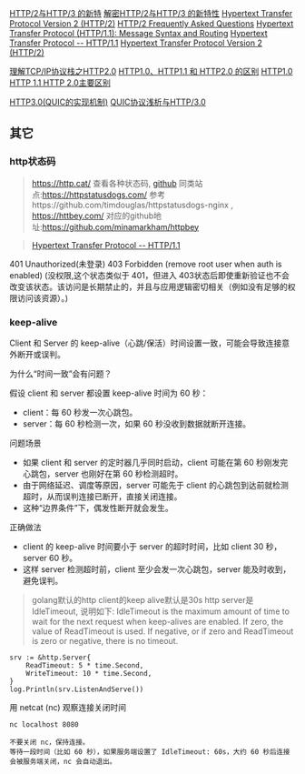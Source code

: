 [HTTP/2与HTTP/3 的新特](https://www.toutiao.com/a6759344542853366279/)
[解密HTTP/2与HTTP/3 的新特性](https://juejin.im/post/5d9abde7e51d4578110dc77f)
[Hypertext Transfer Protocol Version 2 (HTTP/2)](http://http2.github.io/http2-spec/#FrameHeader)
[HTTP/2 Frequently Asked Questions](https://http2.github.io/faq/)
[Hypertext Transfer Protocol (HTTP/1.1): Message Syntax and Routing](https://httpwg.org/specs/rfc7230.html)
[Hypertext Transfer Protocol -- HTTP/1.1](https://datatracker.ietf.org/doc/html/rfc2616)
[Hypertext Transfer Protocol Version 2 (HTTP/2)](https://httpwg.org/specs/rfc7540.html)

[理解TCP/IP协议栈之HTTP2.0](https://www.cnblogs.com/backnullptr/p/12186265.html)
[HTTP1.0、HTTP1.1 和 HTTP2.0 的区别](https://www.cnblogs.com/heluan/p/8620312.html)
[HTTP1.0 HTTP 1.1 HTTP 2.0主要区别](https://blog.csdn.net/linsongbin1/article/details/54980801)

[HTTP3.0(QUIC的实现机制)](https://www.cnblogs.com/chenjinxinlove/p/10104854.html)
[QUIC协议浅析与HTTP/3.0](https://www.jianshu.com/p/bb3eeb36b479)

## 其它

### http状态码
> https://http.cat/ 查看各种状态码, [github](https://github.com/httpcats/http.cat)
> 同类站点:https://httpstatusdogs.com/ 参考https://github.com/timdouglas/httpstatusdogs-nginx , https://httbey.com/ 对应的github地址:https://github.com/minamarkham/httpbey

> [Hypertext Transfer Protocol -- HTTP/1.1](https://datatracker.ietf.org/doc/html/rfc2616#page-57)


401 Unauthorized(未登录)
403 Forbidden (remove root user when auth is enabled) (没权限,这个状态类似于 401，但进入 403状态后即使重新验证也不会改变该状态。该访问是长期禁止的，并且与应用逻辑密切相关（例如没有足够的权限访问该资源）。)


### keep-alive
Client 和 Server 的 keep-alive（心跳/保活）时间设置一致，可能会导致连接意外断开或误判。

为什么“时间一致”会有问题？

假设 client 和 server 都设置 keep-alive 时间为 60 秒：
- client：每 60 秒发一次心跳包。
- server：每 60 秒检测一次，如果 60 秒没收到数据就断开连接。

问题场景

- 如果 client 和 server 的定时器几乎同时启动，client 可能在第 60 秒刚发完心跳包，server 也刚好在第 60 秒检测超时。
- 由于网络延迟、调度等原因，server 可能先于 client 的心跳包到达前就检测超时，从而误判连接已断开，直接关闭连接。
- 这种“边界条件”下，偶发性断开就会发生。

正确做法
- client 的 keep-alive 时间要小于 server 的超时时间，比如 client 30 秒，server 60 秒。
- 这样 server 检测超时前，client 至少会发一次心跳包，server 能及时收到，避免误判。

> golang默认的http client的keep alive默认是30s
> http server是IdleTimeout, 说明如下:
> IdleTimeout is the maximum amount of time to wait for the next request when keep-alives are enabled. 
If zero, the value of ReadTimeout is used. If negative, or if zero and ReadTimeout is zero or negative, there is no timeout.
```
srv := &http.Server{  
    ReadTimeout: 5 * time.Second,
    WriteTimeout: 10 * time.Second,
}
log.Println(srv.ListenAndServe())
```

用 netcat (nc) 观察连接关闭时间
```
nc localhost 8080

不要关闭 nc，保持连接。
等待一段时间（比如 60 秒），如果服务端设置了 IdleTimeout: 60s，大约 60 秒后连接会被服务端关闭，nc 会自动退出。
```
